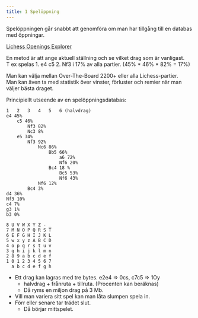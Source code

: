 ```yaml
---
title: 1 Spelöppning
---
```


Spelöppningen går snabbt att genomföra om man har tillgång till en databas med öppningar.

[Lichess Openings Explorer](https://lichess.org/analysis#explorer)

En metod är att ange aktuell ställning och se vilket drag som är vanligast.  
T ex spelas 1. e4 c5 2. Nf3 i 17% av alla partier. (45% * 46% * 82% = 17%)

Man kan välja mellan Over-The-Board 2200+ eller alla Lichess-partier.  
Man kan även ta med statistik över vinster, förluster och remier när man väljer bästa draget.  

Principiellt utseende av en spelöppningsdatabas:
```
1	2	3	4	5	6 (halvdrag)
e4 45%
	c5 46%
		Nf3 82%
		Nc3 8%
	e5 34%
		Nf3 92%
			Nc6 86%
				Bb5 66%
					a6 72%
					Nf6 20%
				Bc4 18 %
					Bc5 53%
					Nf6 43%
			Nf6 12%
		Bc4 3%
d4 36%
Nf3 10%
c4 7%
g3 1%
b3 0%
```

```
8 U V W X Y Z - _
7 M N O P Q R S T
6 E F G H I J K L
5 w x y z A B C D
4 o p q r s t u v
3 g h i j k l m n
2 8 9 a b c d e f
1 0 1 2 3 4 5 6 7
  a b c d e f g h
```

* Ett drag kan lagras med tre bytes. e2e4 => 0cs, c7c5 => 1Oy
	* halvdrag + frånruta + tillruta. (Procenten kan beräknas)
	* Då ryms en miljon drag på 3 Mb.
* Vill man variera sitt spel kan man låta slumpen spela in.
* Förr eller senare tar trädet slut.
	* Då börjar mittspelet.
